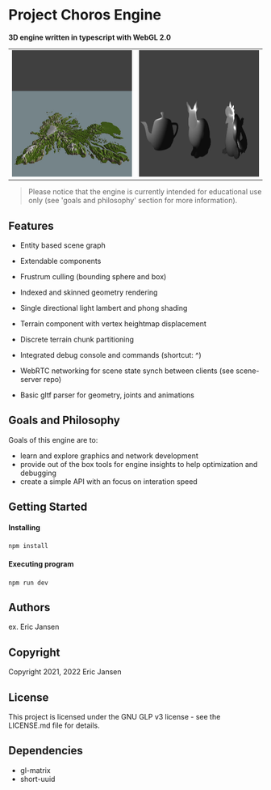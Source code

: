 # Project Choros Engine

**3D engine written in typescript with WebGL 2.0**

<table>
  <tr>
    <td> <img src="/public/res/img/terrain.jpg"  alt="terrain" width = 640px height = 250px ></td>
    <td><img src="/public/res/img/phong.JPG" alt="phong" width = 640px height = 250px></td>
  </tr> 
</table>

> Please notice that the engine is currently intended for educational use only (see 'goals and philosophy' section for more information).

## Features

- Entity based scene graph
- Extendable components

- Frustrum culling (bounding sphere and box)
- Indexed and skinned geometry rendering
- Single directional light lambert and phong shading

- Terrain component with vertex heightmap displacement
- Discrete terrain chunk partitioning

- Integrated debug console and commands (shortcut: ^)
- WebRTC networking for scene state synch between clients (see scene-server repo)
- Basic gltf parser for geometry, joints and animations

## Goals and Philosophy

Goals of this engine are to:

- learn and explore graphics and network development
- provide out of the box tools for engine insights to help optimization and debugging
- create a simple API with an focus on interation speed

## Getting Started

#### Installing

`npm install`

#### Executing program

`npm run dev`

## Authors

ex. Eric Jansen

## Copyright

Copyright 2021, 2022 Eric Jansen

## License

This project is licensed under the GNU GLP v3 license - see the LICENSE.md file for details.

## Dependencies

- gl-matrix
- short-uuid